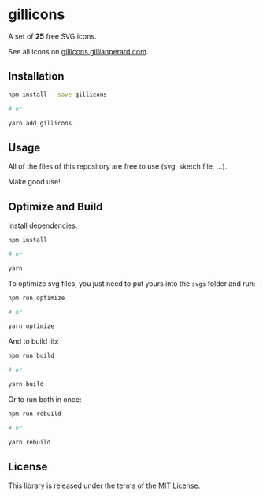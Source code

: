 # gillicons

A set of **25** free SVG icons.

See all icons on [gillicons.gillianperard.com](https://gillicons.gillianperard.com).

## Installation

```sh
npm install --save gillicons

# or

yarn add gillicons
```

## Usage

All of the files of this repository are free to use (svg, sketch file, ...).

Make good use!

## Optimize and Build

Install dependencies:

```sh
npm install

# or

yarn
```

To optimize svg files, you just need to put yours into the `svgs` folder and run:

```sh
npm run optimize

# or

yarn optimize
```

And to build lib:

```sh
npm run build

# or

yarn build
```

Or to run both in once:

```sh
npm run rebuild

# or

yarn rebuild
```

## License

This library is released under the terms of the [MIT License](./LICENSE).
